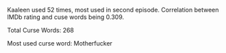 Kaaleen used 52 times, most used in second episode. Correlation between IMDb rating and cuse words being 0.309.

Total Curse Words: 268

Most used curse word: Motherfucker
